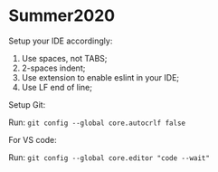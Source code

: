 # Summer2020

Setup your IDE accordingly:

1. Use spaces, not TABS;
2. 2-spaces indent;
3. Use extension to enable eslint in your IDE;
4. Use LF end of line;

Setup Git:

Run: `git config --global core.autocrlf false`

For VS code:

Run: `git config --global core.editor "code --wait"`
